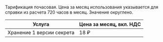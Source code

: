 Тарификация почасовая. Цена за месяц использования указывается для справки из расчета 720 часов в месяц. Значение округлено.

| Услуга | Цена за месяц, вкл. НДС |
| --- | --- |
| Хранение 1 версии секрета | 18 ₽ |